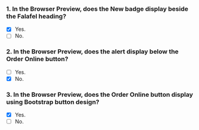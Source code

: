 ### 1. In the Browser Preview, does the New badge display beside the Falafel heading?

- [x] Yes.
- [ ] No.

### 2. In the Browser Preview, does the alert display below the Order Online button?

- [ ] Yes.
- [x] No.

### 3. In the Browser Preview, does the Order Online button display using Bootstrap button design?

- [x] Yes.
- [ ] No.
